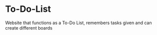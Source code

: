 # To-Do-List
Website that functions as a To-Do List, remembers tasks given and can create different boards
